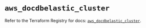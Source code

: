 # `aws_docdbelastic_cluster`

Refer to the Terraform Registry for docs: [`aws_docdbelastic_cluster`](https://registry.terraform.io/providers/hashicorp/aws/6.9.0/docs/resources/docdbelastic_cluster).
